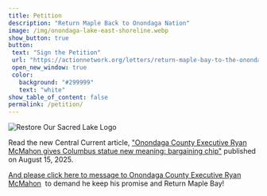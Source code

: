 ```yaml
---
title: Petition
description: "Return Maple Back to Onondaga Nation"
image: /img/onondaga-lake-east-shoreline.webp
show_button: true
button: 
 text: "Sign the Petition"
 url: "https://actionnetwork.org/letters/return-maple-bay-to-the-onondaga-nation?source=direct_link&/"
 open_new_window: true
 color: 
   background: "#299999"
   text: "white"
show_table_of_content: false
permalink: /petition/
---
```

![Restore Our Sacred Lake Logo](/img/restore-sacred-lake-250.webp)

<p>Read the new Central Current article,&nbsp;<a href="https://centralcurrent.org/onondaga-county-executive-ryan-mcmahon-gives-columbus-statue-new-meaning-bartering-chip/" target="_blank" rel="noopener">"Onondaga County Executive Ryan McMahon gives Columbus statue new meaning: bargaining chip"</a>&nbsp;published on August 15, 2025.</p>
<p><a href="https://actionnetwork.org/letters/return-maple-bay-to-the-onondaga-nation?source=direct_link&" target="_blank" rel="noopener">And please click here to message to Onondaga County Executive Ryan McMahon</a>&nbsp;&nbsp;to demand he keep his promise and Return Maple Bay!</p>